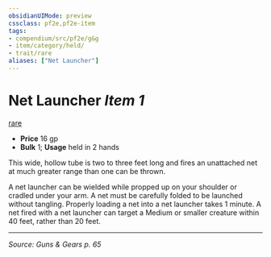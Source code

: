```yaml
---
obsidianUIMode: preview
cssclass: pf2e,pf2e-item
tags:
- compendium/src/pf2e/g&g
- item/category/held/
- trait/rare
aliases: ["Net Launcher"]
---
```

# Net Launcher *Item 1*  
[rare](rare.md "Rare Rarity Trait")  

- **Price** 16 gp
- **Bulk** 1; **Usage** held in 2 hands

This wide, hollow tube is two to three feet long and fires an unattached net at much greater range than one can be thrown.

A net launcher can be wielded while propped up on your shoulder or cradled under your arm. A net must be carefully folded to be launched without tangling. Properly loading a net into a net launcher takes 1 minute. A net fired with a net launcher can target a Medium or smaller creature within 40 feet, rather than 20 feet.


---
*Source: Guns & Gears p. 65*